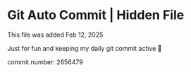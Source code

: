 # Git Auto Commit | Hidden File

This file was added Feb 12, 2025

Just for fun and keeping my daily git commit active 🤪

commit number: 2656479
